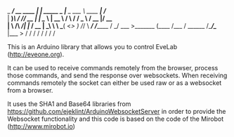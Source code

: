 \_   _____/__  __ ____ |    |   _____ \_ |__   \_   ___ \  ____   __| _/____  
 |    __)_\  \/ // __ \|    |   \__  \ | __ \  /    \  \/ /  _ \ / __ |/ __ \
 |        \\   /\  ___/|    |___ / __ \| \_\ \ \     \___(  <_> ) /_/ \  ___/
/_______  / \_/  \___  >_______ (____  /___  /  \______  /\____/\____ |\___  >
        \/           \/        \/    \/    \/          \/            \/    \/ 

This is an Arduino library that allows you to control EveLab (http://eveone.org).

It can be used to receive commands remotely from the browser, process those commands, and send the response over websockets.
 When receiving commands remotely the socket can either be used raw or as a websocket from a browser.

It uses the SHA1 and Base64 libraries from https://github.com/ejeklint/ArduinoWebsocketServer in order to provide the Websocket functionality
and this code is based on the code of the Mirobot (http://www.mirobot.io)
